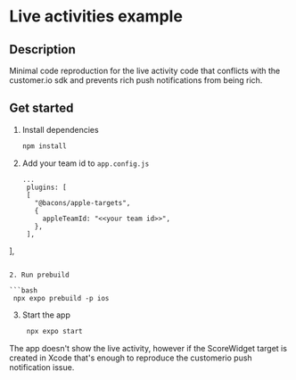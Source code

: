 # Live activities example

## Description

Minimal code reproduction for the live activity code that conflicts with the customer.io sdk and prevents rich push notifications from being rich.

## Get started

1. Install dependencies

   ```bash
   npm install
   ```
2. Add your team id to `app.config.js`

   ```
   ...
    plugins: [
    [
      "@bacons/apple-targets",
      {
        appleTeamId: "<<your team id>>",
      },
    ],
  ],
   ```

2. Run prebuild

   ```bash
    npx expo prebuild -p ios
   ```

3. Start the app

   ```bash
    npx expo start
   ```

The app doesn't show the live activity, however if the ScoreWidget target is created in Xcode that's enough to reproduce the customerio push notification issue.
